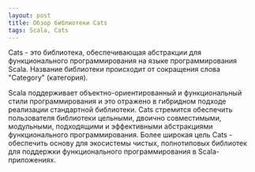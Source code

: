 ```yaml
---
layout: post
title: Обзор библиотеки Cats
tags: Scala, Cats
---
```


Cats - это библиотека, обеспечивающая абстракции для функционального программирования на языке программирования Scala. Название библиотеки происходит от сокращения слова "Category" (категория). 

Scala поддерживает объектно-ориентированный и функциональный стили программирования и это отражено в гибридном подходе реализации стандартной библиотеки. Cats стремится обеспечить пользователя библиотеки цельными, двоично совместимыми, модульными, подходящими и эффективными абстракциями функционального программирования. Более широкая цель Cats - обеспечить основу для экосистемы чистых, полнотиповых библиотек для поддержки функционального программирования в Scala-приложениях.